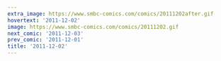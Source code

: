 ```yaml
---
extra_image: https://www.smbc-comics.com/comics/20111202after.gif
hovertext: '2011-12-02'
image: https://www.smbc-comics.com/comics/20111202.gif
next_comic: '2011-12-03'
prev_comic: '2011-12-01'
title: '2011-12-02'
---
```


